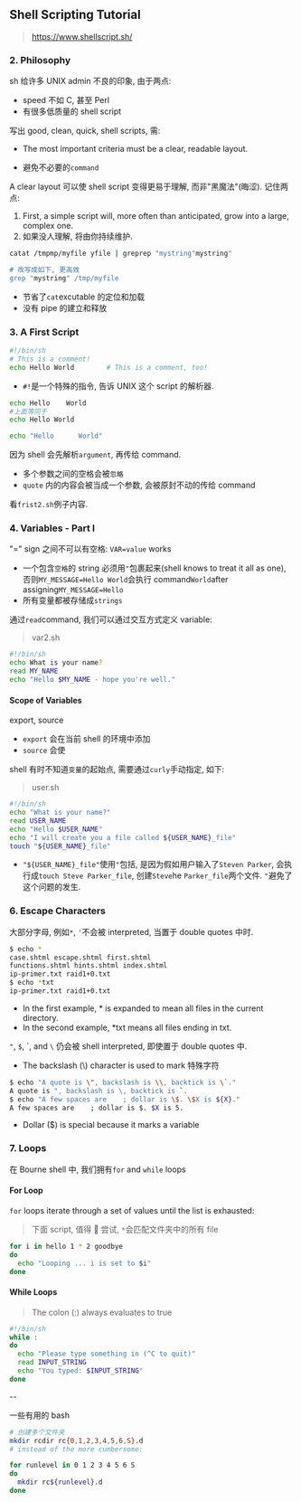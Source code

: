## Shell Scripting Tutorial

> https://www.shellscript.sh/

### 2. Philosophy

sh 给许多 UNIX admin 不良的印象, 由于两点:

* speed 不如 C, 甚至 Perl
* 有很多低质量的 shell script

写出 good, clean, quick, shell scripts, 需:

* The most important criteria must be a clear, readable layout.

* 避免不必要的`command`

A clear layout 可以使 shell script 变得更易于理解, 而非"黑魔法"(晦涩). 记住两点:

1.  First, a simple script will, more often than anticipated, grow into a large, complex one.
2.  如果没人理解, 将由你持续维护.

```sh
catat /tmpmp/myfile yfile | greprep "mystring"mystring"

# 改写成如下, 更高效
grep "mystring" /tmp/myfile
```

* 节省了`cat`excutable 的定位和加载
* 没有 pipe 的建立和释放

### 3. A First Script

```sh
#!/bin/sh
# This is a comment!
echo Hello World        # This is a comment, too!
```

* `#!`是一个特殊的指令, 告诉 UNIX 这个 script 的解析器.

```sh
echo Hello    World
#上面等同于
echo Hello World

echo "Hello      World"
```

因为 shell 会先解析`argument`, 再传给 command.

* 多个参数之间的空格会被`忽略`
* `quote` 内的内容会被当成一个参数, 会被原封不动的传给 command

看`frist2.sh`例子内容.

### 4. Variables - Part I

"=" sign 之间不可以有空格: `VAR=value` works

* 一个包含`空格`的 string 必须用`"`包裹起来(shell knows to treat it all as one), 否则`MY_MESSAGE=Hello World`会执行 command`World`after assigning`MY_MESSAGE=Hello`
* 所有变量都被存储成`strings`

通过`read`command, 我们可以通过交互方式定义 variable:

> var2.sh

```sh
#!/bin/sh
echo What is your name?
read MY_NAME
echo "Hello $MY_NAME - hope you're well."
```

#### Scope of Variables

export, source

* `export` 会在当前 shell 的环境中添加
* `source` 会使

shell 有时不知道`变量`的起始点, 需要通过`curly`手动指定, 如下:

> user.sh

```sh
#!/bin/sh
echo "What is your name?"
read USER_NAME
echo "Hello $USER_NAME"
echo "I will create you a file called ${USER_NAME}_file"
touch "${USER_NAME}_file"
```

* `"${USER_NAME}_file"`使用`"`包括, 是因为假如用户输入了`Steven Parker`, 会执行成`touch Steve Parker_file`, 创建`Steve`he `Parker_file`两个文件. `"`避免了这个问题的发生.

### 6. Escape Characters

大部分字母, 例如`*`, `'`不会被 interpreted, 当置于 double quotes 中时.

```sh
$ echo *
case.shtml escape.shtml first.shtml
functions.shtml hints.shtml index.shtml
ip-primer.txt raid1+0.txt
$ echo *txt
ip-primer.txt raid1+0.txt
```

* In the first example, \* is expanded to mean all files in the current directory.
* In the second example, \*txt means all files ending in txt.

`"`, `$`, \`, and `\` 仍会被 shell interpreted, 即使置于 double quotes 中.

* The backslash (\\) character is used to mark 特殊字符

```sh
$ echo "A quote is \", backslash is \\, backtick is \`."
A quote is ", backslash is \, backtick is `.
$ echo "A few spaces are    ; dollar is \$. \$X is ${X}."
A few spaces are    ; dollar is $. $X is 5.
```

* Dollar ($) is special because it marks a variable

### 7. Loops

在 Bourne shell 中, 我们拥有`for` and `while` loops

#### For Loop

`for` loops iterate through a set of values until the list is exhausted:

> 下面 script, 值得  尝试, `*`会匹配文件夹中的所有 file

```sh
for i in hello 1 * 2 goodbye
do
  echo "Looping ... i is set to $i"
done
```

#### While Loops

> The colon (:) always evaluates to true

```sh
#!/bin/sh
while :
do
  echo "Please type something in (^C to quit)"
  read INPUT_STRING
  echo "You typed: $INPUT_STRING"
done
```

--

一些有用的 bash

```sh
# 创建多个文件夹
mkdir rcdir rc{0,1,2,3,4,5,6,S}.d
# instead of the more cumbersome:

for runlevel in 0 1 2 3 4 5 6 S
do
  mkdir rc${runlevel}.d
done
```
